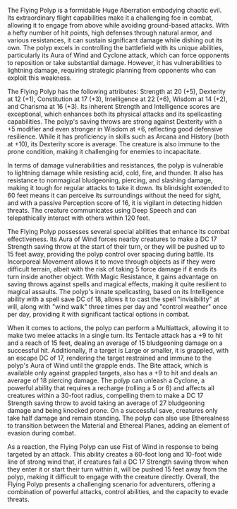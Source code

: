 The Flying Polyp is a formidable Huge Aberration embodying chaotic evil. Its extraordinary flight capabilities make it a challenging foe in combat, allowing it to engage from above while avoiding ground-based attacks. With a hefty number of hit points, high defenses through natural armor, and various resistances, it can sustain significant damage while dishing out its own. The polyp excels in controlling the battlefield with its unique abilities, particularly its Aura of Wind and Cyclone attack, which can force opponents to reposition or take substantial damage. However, it has vulnerabilities to lightning damage, requiring strategic planning from opponents who can exploit this weakness.

The Flying Polyp has the following attributes: Strength at 20 (+5), Dexterity at 12 (+1), Constitution at 17 (+3), Intelligence at 22 (+6), Wisdom at 14 (+2), and Charisma at 16 (+3). Its inherent Strength and Intelligence scores are exceptional, which enhances both its physical attacks and its spellcasting capabilities. The polyp's saving throws are strong against Dexterity with a +5 modifier and even stronger in Wisdom at +6, reflecting good defensive resilience. While it has proficiency in skills such as Arcana and History (both at +10), its Dexterity score is average. The creature is also immune to the prone condition, making it challenging for enemies to incapacitate.

In terms of damage vulnerabilities and resistances, the polyp is vulnerable to lightning damage while resisting acid, cold, fire, and thunder. It also has resistance to nonmagical bludgeoning, piercing, and slashing damage, making it tough for regular attacks to take it down. Its blindsight extended to 60 feet means it can perceive its surroundings without the need for sight, and with a passive Perception score of 16, it is vigilant in detecting hidden threats. The creature communicates using Deep Speech and can telepathically interact with others within 120 feet.

The Flying Polyp possesses several special abilities that enhance its combat effectiveness. Its Aura of Wind forces nearby creatures to make a DC 17 Strength saving throw at the start of their turn, or they will be pushed up to 15 feet away, providing the polyp control over spacing during battle. Its Incorporeal Movement allows it to move through objects as if they were difficult terrain, albeit with the risk of taking 5 force damage if it ends its turn inside another object. With Magic Resistance, it gains advantage on saving throws against spells and magical effects, making it quite resilient to magical assaults. The polyp's innate spellcasting, based on its Intelligence ability with a spell save DC of 18, allows it to cast the spell "invisibility" at will, along with "wind walk" three times per day and "control weather" once per day, providing it with significant tactical options in combat.

When it comes to actions, the polyp can perform a Multiattack, allowing it to make two melee attacks in a single turn. Its Tentacle attack has a +9 to hit and a reach of 15 feet, dealing an average of 15 bludgeoning damage on a successful hit. Additionally, if a target is Large or smaller, it is grappled, with an escape DC of 17, rendering the target restrained and immune to the polyp's Aura of Wind until the grapple ends. The Bite attack, which is available only against grappled targets, also has a +9 to hit and deals an average of 18 piercing damage. The polyp can unleash a Cyclone, a powerful ability that requires a recharge (rolling a 5 or 6) and affects all creatures within a 30-foot radius, compelling them to make a DC 17 Strength saving throw to avoid taking an average of 27 bludgeoning damage and being knocked prone. On a successful save, creatures only take half damage and remain standing. The polyp can also use Etherealness to transition between the Material and Ethereal Planes, adding an element of evasion during combat.

As a reaction, the Flying Polyp can use Fist of Wind in response to being targeted by an attack. This ability creates a 60-foot long and 10-foot wide line of strong wind that, if creatures fail a DC 17 Strength saving throw when they enter it or start their turn within it, will be pushed 15 feet away from the polyp, making it difficult to engage with the creature directly. Overall, the Flying Polyp presents a challenging scenario for adventurers, offering a combination of powerful attacks, control abilities, and the capacity to evade threats.